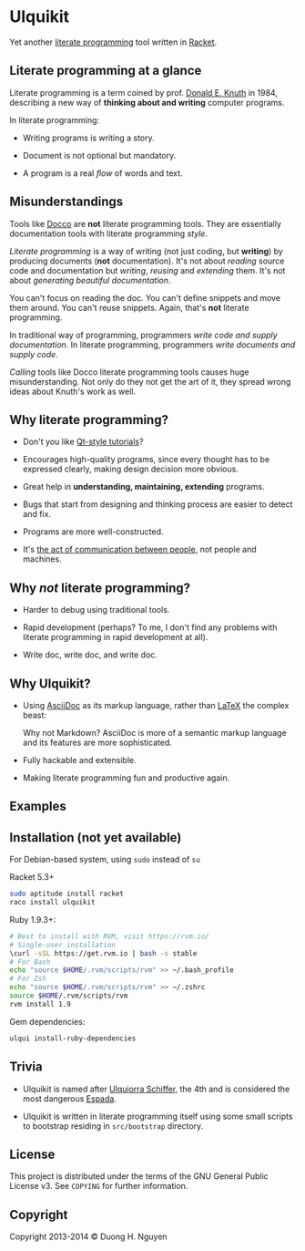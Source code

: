 # Ulquikit #

Yet another
[literate programming](http://en.wikipedia.org/wiki/Literate_programming) tool
written in [Racket](http://racket-lang.org/).

## Literate programming at a glance ##

Literate programming is a term coined by
prof. [Donald E. Knuth](http://en.wikipedia.org/wiki/Donald_Knuth) in 1984,
describing a new way of **thinking about and writing** computer programs.

In literate programming:

* Writing programs is writing a story.

* Document is not optional but mandatory.

* A program is a real *flow* of words and text.

## Misunderstandings ##

Tools like [Docco](http://jashkenas.github.io/docco/) are **not** literate
programming tools.  They are essentially documentation tools with literate
programming *style*.

*Literate programming* is a way of writing (not just coding, but **writing**)
by producing documents (**not** documentation).  It's not about *reading*
source code and documentation but *writing*, *reusing* and *extending* them.
It's not about *generating beautiful documentation*.

You can't focus on reading the doc.  You can't define snippets and move them
around.  You can't reuse snippets.  Again, that's **not** literate
programming.

In traditional way of programming, programmers *write code and supply
documentation*.  In literate programming, programmers *write documents and
supply code*.

*Calling* tools like Docco literate programming tools causes huge
misunderstanding.  Not only do they not get the art of it, they spread wrong
ideas about Knuth's work as well.

## Why literate programming? ##

* Don't you like
  [Qt-style tutorials](http://qt-project.org/doc/qt-5.0/qtdoc/qtexamplesandtutorials.html)?

* Encourages high-quality programs, since every thought has to be expressed
  clearly, making design decision more obvious.

* Great help in **understanding, maintaining, extending** programs.

* Bugs that start from designing and thinking process are easier to detect and
  fix.

* Programs are more well-constructed.

* It's
  [the act of communication between people](https://www.youtube.com/watch?v=Av0PQDVTP4A),
  not people and machines.

## Why *not* literate programming? ##

* Harder to debug using traditional tools.

* Rapid development (perhaps?  To me, I don't find any problems with literate
  programming in rapid development at all).

* Write doc, write doc, and write doc.

## Why Ulquikit? ##

* Using [AsciiDoc](http://asciidoc.org/) as its markup language, rather than
  [LaTeX](http://en.wikipedia.org/wiki/LaTeX) the complex beast:

  Why not Markdown?  AsciiDoc is more of a semantic markup language and its
  features are more sophisticated.

* Fully hackable and extensible.

* Making literate programming fun and productive again.

## Examples ##

## Installation (not yet available) ##

For Debian-based system, using `sudo` instead of `su`

Racket 5.3+

```sh
sudo aptitude install racket
raco install ulquikit
```

Ruby 1.9.3+:

```sh
# Best to install with RVM, visit https://rvm.io/
# Single-user installation
\curl -sSL https://get.rvm.io | bash -s stable
# For Bash
echo "source $HOME/.rvm/scripts/rvm" >> ~/.bash_profile
# For Zsh
echo "source $HOME/.rvm/scripts/rvm" >> ~/.zshrc
source $HOME/.rvm/scripts/rvm
rvm install 1.9
```

Gem dependencies:

```sh
ulqui install-ruby-dependencies
```

## Trivia ##

* Ulquikit is named after
  [Ulquiorra Schiffer](http://en.wikipedia.org/wiki/Ulquiorra#Ulquiorra_Schiffer),
  the 4th and is considered the most dangerous
  [Espada](http://en.wikipedia.org/wiki/Ulquiorra#Espada).

* Ulquikit is written in literate programming itself using some small scripts
  to bootstrap residing in `src/bootstrap` directory.

## License ##

This project is distributed under the terms of the GNU General Public
License v3.  See `COPYING` for further information.

## Copyright ##

Copyright 2013-2014 © Duong H. Nguyen <cmpitg AT gmailDOTcom>
